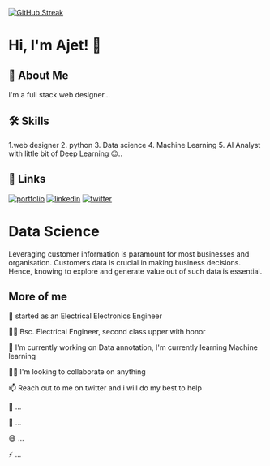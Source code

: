
[![GitHub Streak](https://github-readme-streak-stats.herokuapp.com?user=OlawaleAjet&theme=dark&hide_border=true&mode=weekly&border=40DD30)](https://git.io/streak-stats)
# Hi, I'm Ajet! 👋


## 🚀 About Me
I'm a full stack web designer...


## 🛠 Skills
1.web designer
2. python
3. Data science
4. Machine Learning
5. AI Analyst
with little bit of  Deep Learning 😉..

## 🔗 Links
[![portfolio](https://img.shields.io/badge/my_portfolio-000?style=for-the-badge&logo=ko-fi&logoColor=white)](https://github.com/OlawaleAjet/olawaleajet)
[![linkedin](https://img.shields.io/badge/linkedin-0A66C2?style=for-the-badge&logo=linkedin&logoColor=white)](https://www.linkedin.com/in/qudus-ajetunmobi-5915bb239/)
[![twitter](https://img.shields.io/badge/twitter-1DA1F2?style=for-the-badge&logo=twitter&logoColor=white)](https://twitter.com/ajety54)


# Data Science 
Leveraging customer information is paramount for most businesses 
and organisation. Customers data is crucial in making 
business decisions. Hence, knowing to explore and generate value out 
of such data is essential.


## More of  me
💬 started as an Electrical Electronics Engineer

👩‍💻 Bsc. Electrical Engineer, second class upper with honor

🧠 I'm currently working on Data annotation, I'm currently learning
 Machine learning

👯‍♀️ I'm looking to collaborate on anything

📫 Reach out to me on twitter and i will do my best to help

🤔 ...

💬 ...

😄 ...

⚡️ ...

